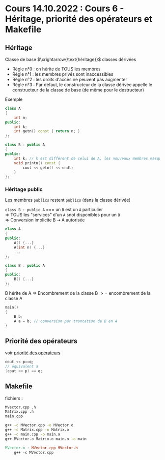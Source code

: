 # Cours 14.10.2022 : Cours 6 - Héritage, priorité des opérateurs et Makefile

## Héritage

Classe de base $\xrightarrow{\text{héritage}}$ classes dérivées

- Règle n°0 : on hérite de TOUS les membres
- Règle n°1 : les membres privés sont inaccessibles
- Règle n°2 : les droits d'accès ne peuvent pas augmenter
- Règle n°3 : Par défaut, le constructeur de la classe dérivée appelle le constructeur de la classe de base (de même pour le destructeur)

Exemple

```cpp
class A
{
    int n;
public:
    int k;
    int getn() const { return n; }
};

class B : public A
{
public:
    int k; // k est différent de celui de A, les nouveaux membres masquent les anciens
    void printn() const {
        cout << getn() << endl;
    }
};
```

### Héritage public

Les membres `publics` restent `publics` (dans la classe dérivée)

`class B : public A` === un `B` est un `A` particulier  
$\Rightarrow$ TOUS les "services" d'un `A` snot disponibles pour un `B`  
$\Rightarrow$ Conversion implicite B $\rightsquigarrow$ A autorisée

```cpp
class A
{
public:
    A() {...}
    A(int n) {...}
    ...
};

class B : public A
{
public:
    B() {...}
};
```

B hérite de A
$\Rightarrow$ Encombrement de la classe B $>=$ encombrement de la classe A

```cpp
main()
{
    B b;
    A a = b; // conversion par troncation de B en A
}
```

## Priorité des opérateurs

voir [priorité des opérateurs](./../supports/priority.pdf)

```cpp
cout << p==q;
// équivalent à 
(cout << p) == q;
```

## Makefile

fichiers :

```txt
MVector.cpp .h
Matrix.cpp .h
main.cpp
```

```sh
g++ -c MVector.cpp -o MVector.o
g++ -c Matrix.cpp -o Matrix.o
g++ -c main.cpp -o main.o
g++ MVector.o Matrix.o main.o -o main
```

```makefile
MVector.o : MVector.cpp MVector.h
    g++ -c MVector.cpp
```
